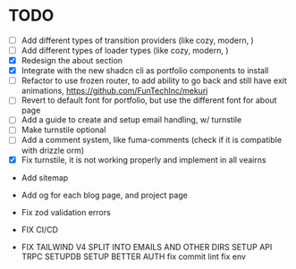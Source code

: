 # TODO

- [ ] Add different types of transition providers (like cozy, modern, )
- [ ] Add different types of loader types (like cozy, modern, )
- [x] Redesign the about section
- [x] Integrate with the new shadcn cli as portfolio components to install
- [ ] Refactor to use frozen router, to add ability to go back and still have exit
      animations, https://github.com/FunTechInc/mekuri
- [ ] Revert to default font for portfolio, but use the different font for about page
- [ ] Add a guide to create and setup email handling, w/ turnstile
- [ ] Make turnstile optional
- [ ] Add a comment system, like fuma-comments (check if it is compatible with drizzle orm)
- [x] Fix turnstile, it is not working properly and implement in all veairns
- Add sitemap
- Add og for each blog page, and project page
- Fix zod validation errors

- FIX CI/CD
- FIX TAILWIND V4
SPLIT INTO EMAILS AND OTHER DIRS
SETUP API TRPC
SETUPDB
SETUP BETTER AUTH
fix commit lint
fix env